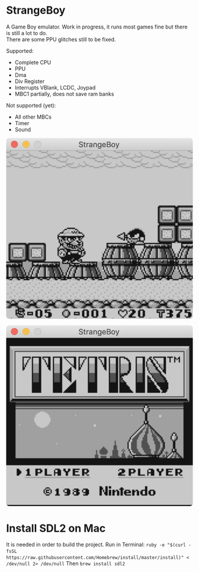 StrangeBoy
====
A Game Boy emulator. Work in progress, it runs most games fine but there is still a lot to do.<br>
There are some PPU glitches still to be fixed.<br>

Supported:
* Complete CPU
* PPU
* Dma
* Div Register
* Interrupts VBlank, LCDC, Joypad
* MBC1 partially, does not save ram banks

Not supported (yet):
* All other MBCs
* Timer
* Sound

![Super Mario Land 3 - Warioland](https://github.com/FrancescoRigoni/GameBoyEmulator/blob/master/screenshots/Strangeboy%20running%20Super%20Mario%20Land%203%20-%20Warioland.png "Super Mario Land 3 - Warioland")

![Tetris](https://github.com/FrancescoRigoni/GameBoyEmulator/blob/master/screenshots/Strangeboy%20running%20Tetris.png "Tetris")


Install SDL2 on Mac
=====
It is needed in order to build the project.
Run in Terminal:
`ruby -e "$(curl -fsSL https://raw.githubusercontent.com/Homebrew/install/master/install)" < /dev/null 2> /dev/null`
Then
`brew install sdl2`
